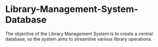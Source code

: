 # Library-Management-System-Database
The objective of the Library Management System is to create a central database, so the system aims to streamline various library operations.
